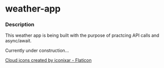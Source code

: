 # weather-app

### Description

This weather app is being built with the purpose of practcing API calls and async/await.

Currently under construction...

<a href="https://www.flaticon.com/free-icons/cloud" title="cloud icons">Cloud icons created by iconixar - Flaticon</a>
